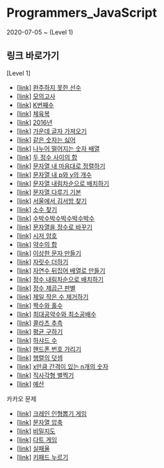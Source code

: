 # Programmers_JavaScript

2020-07-05 ~ (Level 1)

## 링크 바로가기

[Level 1]

- [[link]](https://programmers.co.kr/learn/courses/30/lessons/42576) [완주하지 못한 선수](./Code/완주하지%20못한%20선수.js)
- [[link]](https://programmers.co.kr/learn/courses/30/lessons/42840) [모의고사](./Code/모의고사.js)
- [[link]](https://programmers.co.kr/learn/courses/30/lessons/42748) [K번째수](./Code/K번째수.js)
- [[link]](https://programmers.co.kr/learn/courses/30/lessons/42862) [체육복](./Code/체육복.js)
- [[link]](https://programmers.co.kr/learn/courses/30/lessons/12901) [2016년](./Code/2016년.js)
- [[link]](https://programmers.co.kr/learn/courses/30/lessons/12903) [가운데 글자 가져오기](./Code/가운데%20글자%20가져오기.js)
- [[link]](https://programmers.co.kr/learn/courses/30/lessons/12906) [같은 숫자는 싫어](./Code/같은%20숫자는%20싫어.js)
- [[link]](https://programmers.co.kr/learn/courses/30/lessons/12910) [나누어 떨어지는 숫자 배열](./Code/나누어%20떨어지는%20숫자%20배열.js)
- [[link]](https://programmers.co.kr/learn/courses/30/lessons/12912) [두 정수 사이의 합](./Code/두%20정수%20사이의%20합.js)
- [[link]](https://programmers.co.kr/learn/courses/30/lessons/12915) [문자열 내 마음대로 정렬하기](./Code/문자열%20내%20마음대로%20정렬하기.js)
- [[link]](https://programmers.co.kr/learn/courses/30/lessons/12916) [문자열 내 p와 y의 개수](./Code/문자열%20내%20p와%20y의%20개수.js)
- [[link]](https://programmers.co.kr/learn/courses/30/lessons/12917) [문자열 내림차순으로 배치하기](./Code/문자열%20내림차순으로%20배치하기.js)
- [[link]](https://programmers.co.kr/learn/courses/30/lessons/12918) [문자열 다루기 기본](./Code/문자열%20다루기%20기본.js)
- [[link]](https://programmers.co.kr/learn/courses/30/lessons/12919) [서울에서 김서방 찾기](./Code/서울에서%20김서방%20찾기.js)
- [[link]](https://programmers.co.kr/learn/courses/30/lessons/12921) [소수 찾기](./Code/소수%20찾기.js)
- [[link]](https://programmers.co.kr/learn/courses/30/lessons/12922) [수박수박수박수박수박수](./Code/수박수박수박수박수박수.js)
- [[link]](https://programmers.co.kr/learn/courses/30/lessons/12925) [문자열을 정수로 바꾸기](./Code/문자열을%20정수로%20바꾸기.js)
- [[link]](https://programmers.co.kr/learn/courses/30/lessons/12926) [시저 암호](./Code/시저%20암호.js)
- [[link]](https://programmers.co.kr/learn/courses/30/lessons/12928) [약수의 합](./Code/약수의%20합.js)
- [[link]](https://programmers.co.kr/learn/courses/30/lessons/12930) [이상한 문자 만들기](./Code/이상한%20문자%20만들기.js)
- [[link]](https://programmers.co.kr/learn/courses/30/lessons/12931) [자릿수 더하기](./Code/자릿수%20더하기.js)
- [[link]](https://programmers.co.kr/learn/courses/30/lessons/12932) [자연수 뒤집어 배열로 만들기](./Code/자연수%20뒤집어%20배열로%20만들기.js)
- [[link]](https://programmers.co.kr/learn/courses/30/lessons/12933) [정수 내림차순으로 배치하기](./Code/정수%20내림차순으로%20배치하기.js)
- [[link]](https://programmers.co.kr/learn/courses/30/lessons/12934) [정수 제곱근 판별](./Code/정수%20제곱근%20판별.js)
- [[link]](https://programmers.co.kr/learn/courses/30/lessons/12935) [제일 작은 수 제거하기](./Code/제일%20작은%20수%20제거하기.js)
- [[link]](https://programmers.co.kr/learn/courses/30/lessons/12937) [짝수와 홀수](./Code/짝수와%20홀수.js)
- [[link]](https://programmers.co.kr/learn/courses/30/lessons/12940) [최대공약수와 최소공배수](./Code/최대공약수와%20최소공배수.js)
- [[link]](https://programmers.co.kr/learn/courses/30/lessons/12943) [콜라츠 추측](./Code/콜라츠%20추측.js)
- [[link]](https://programmers.co.kr/learn/courses/30/lessons/12944) [평균 구하기](./Code/평균%20구하기.js)
- [[link]](https://programmers.co.kr/learn/courses/30/lessons/12947) [하샤드 수](./Code/하샤드%20수.js)
- [[link]](https://programmers.co.kr/learn/courses/30/lessons/12948) [핸드폰 번호 가리기](./Code/핸드폰%20번호%20가리기.js)
- [[link]](https://programmers.co.kr/learn/courses/30/lessons/12950) [행렬의 덧셈](./Code/행렬의%20덧셈.js)
- [[link]](https://programmers.co.kr/learn/courses/30/lessons/12954) [x만큼 간격이 있는 n개의 숫자](./Code/x만큼%20간격이%20있는%20n개의%20숫자.js)
- [[link]](https://programmers.co.kr/learn/courses/30/lessons/12969) [직사각형 별찍기](./Code/직사각형%20별찍기.js)
- [[link]](https://programmers.co.kr/learn/courses/30/lessons/12982) [예산](./Code/예산.js)

카카오 문제
- [[link]](https://programmers.co.kr/learn/courses/30/lessons/64061) [크레인 인형뽑기 게임](./Code/크레인%20인형뽑기%20게임.js)
- [[link]](https://programmers.co.kr/learn/courses/30/lessons/60057) [문자열 압축](./Code/문자열%20압축.js)
- [[link]](https://programmers.co.kr/learn/courses/30/lessons/17681) [비밀지도](./Code/비밀지도.js)
- [[link]](https://programmers.co.kr/learn/courses/30/lessons/17682) [다트 게임](./Code/다트%20게임.js)
- [[link]](https://programmers.co.kr/learn/courses/30/lessons/42889) [실패율](./Code/실패율.js)
- [[link]](https://programmers.co.kr/learn/courses/30/lessons/67256) [키패드 누르기](./Code/키패드%20누르기.js)